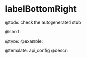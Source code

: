 labelBottomRight
=============

@todo:
	check the autogenerated stub


@short:
	

@type: 
@example:


@template:	api_config
@descr:


